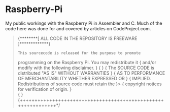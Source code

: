 # Raspberry-Pi
My public workings with the Raspberry Pi in Assembler and C. Much of the code here was done for and covered by articles on CodeProject.com.

>{********[ ALL CODE IN THE REPOSITORY IS FREEWARE ]*************}
>                                                               
>     This sourcecode is released for the purpose to promote   
>   programming on the Raspberry Pi. You may redistribute it
>{   and/or modify with the following disclaimer.                }
>{																                                }
>{   The SOURCE CODE is distributed "AS IS" WITHOUT WARRANTIES	  }
>{   AS TO PERFORMANCE OF MERCHANTABILITY WHETHER EXPRESSED OR   } 
>{   IMPLIED. Redistributions of source code must retain the     }>
>{   copyright notices for verification of origin.               }	
>{																                                }
>{++++++++++++++++++++++++++++++++++++++++++++++++++++++++++++++*/
